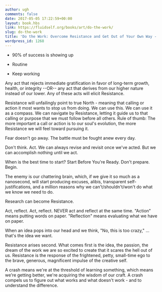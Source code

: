 ```yaml
---
author: ugh
comments: false
date: 2017-05-05 17:22:59+00:00
layout: book.hbs
link: https://fluidself.org/books/art/do-the-work/
slug: do-the-work
title: 'Do the Work: Overcome Resistance and Get Out of Your Own Way - by Steven Pressfield'
wordpress_id: 1268
---
```


- 90% of success is showing up

- Routine

- Keep working

Any act that rejects immediate gratification in favor of long-term growth, health, or integrity --OR-- any act that derives from our higher nature instead of our lower. Any of these acts will elicit Resistance.

Resistance will unfailingly point to true North - meaning that calling or action it most wants to stop us from doing. We can use this. We can use it as a compass. We can navigate by Resistance, letting it guide us to that calling or purpose that we must follow before all others. Rule of thumb: The more important a call or action is to our soul's evolution, the more Resistance we will feel toward pursuing it.

Fear doesn't go away. The battle must be fought anew every day.

Don't think. Act. We can always revise and revisit once we've acted. But we can accomplish nothing until we act.

When is the best time to start?
Start Before You're Ready.
Don't prepare.
Begin.

The enemy is our chattering brain, which, if we give it so much as a nanosecond, will start producing excuses, alibis, transparent self-justifications, and a million reasons why we can't/shouldn't/won't do what we know we need to do.

Research can become Resistance.

Act, reflect. Act, reflect. NEVER act and reflect at the same time.
"Action" means putting words on paper.
"Reflection" means evaluating what we have on paper.

When an idea pops into our head and we think, "No, this is too crazy," … that's the idea we want.

Resistance arises second. What comes first is the idea, the passion, the dream of the work we are so excited to create that it scares the hell out of us. Resistance is the response of the frightened, petty, small-time ego to the brave, generous, magnificent impulse of the creative self.

A crash means we're at the threshold of learning something, which means we're getting better, we're acquiring the wisdom of our craft. A crash compels us to figure out what works and what doesn't work - and to understand the difference.
